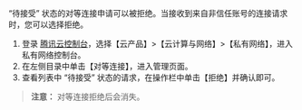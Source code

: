 “待接受” 状态的对等连接申请可以被拒绝。当接收到来自非信任账号的连接请求时，您可以选择拒绝。
1. 登录 [腾讯云控制台](https://console.cloud.tencent.com/)，选择【云产品】>【云计算与网络】>【私有网络】，进入私有网络控制台。
2. 在左侧目录中单击【对等连接】，进入管理页面。
3. 查看列表中 “待接受” 状态的请求，在操作栏中单击【拒绝】并确认即可。

>**注意：**
>对等连接拒绝后会消失。
